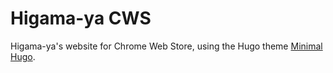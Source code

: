 # Higama-ya CWS

Higama-ya's website for Chrome Web Store, using the Hugo theme [Minimal Hugo](https://github.com/higamaya/minimal-hugo).

